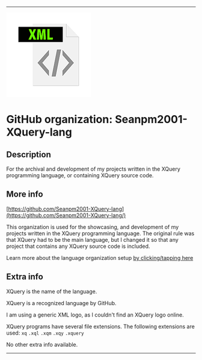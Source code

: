 
***

<!--
<details open><summary><p>Click/tap here to expand/collapse the full resolution (vector) logo for this project</p></summary>

![ failed to load. The file may be missing or corrupt. Check the file path for errors first.](/AdditionalInfo/2/Seanpm2001-XQuery-lang-lang/ML_logo.svg)

</details>

<details><summary><p>Click/tap here to expand/collapse the non-vector (raster) logo for this project</p></summary>
!-->

![XQuery1.png failed to load. The file may be missing or corrupt. Check the file path for errors first.](/AdditionalInfo/2/Seanpm2001-XQuery-lang/XQuery1.png)

<!--
</details>
!-->

# GitHub organization: Seanpm2001-XQuery-lang

## Description

For the archival and development of my projects written in the XQuery programming language, or containing XQuery source code.

## More info

[https://github.com/Seanpm2001-XQuery-lang](https://github.com/Seanpm2001-XQuery-lang/)

This organization is used for the showcasing, and development of my projects written in the XQuery programming language. The original rule was that XQuery had to be the main language, but I changed it so that any project that contains any XQuery source code is included.

Learn more about the language organization setup [by clicking/tapping here](/AdditionalInfo/LanguageOrgs/README.md)

## Extra info

XQuery is the name of the language.

XQuery is a recognized language by GitHub.

I am using a generic XML logo, as I couldn't find an XQuery logo online.

<!-- The current logo in use is in JPEG format. This means that it is not transparent, but it needs a replacement without a solid white background. !-->

XQuery programs have several file extensions. The following extensions are used: `xq` `.xql` `.xqm` `.xqy` `.xquery`

<!-- The logo currently in use is in GIF format, but is not animated.!-->

<!--I don't know what XQuery-lang stands for, in the sense of programming languages. !-->

No other extra info available.

***

